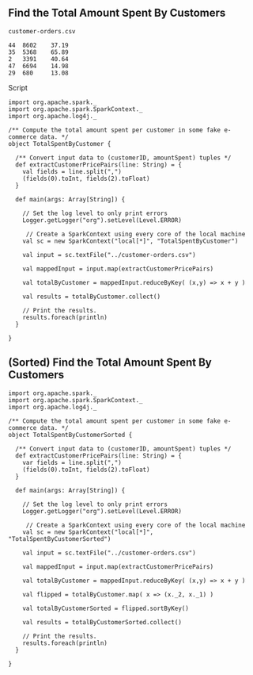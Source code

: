 ## Find the Total Amount Spent By Customers

`customer-orders.csv`

	44	8602	37.19
	35	5368	65.89
	2	3391	40.64
	47	6694	14.98
	29	680		13.08

Script
	
	import org.apache.spark._
	import org.apache.spark.SparkContext._
	import org.apache.log4j._
	
	/** Compute the total amount spent per customer in some fake e-commerce data. */
	object TotalSpentByCustomer {
	  
	  /** Convert input data to (customerID, amountSpent) tuples */
	  def extractCustomerPricePairs(line: String) = {
	    val fields = line.split(",")
	    (fields(0).toInt, fields(2).toFloat)
	  }
	 
	  def main(args: Array[String]) {
	   
	    // Set the log level to only print errors
	    Logger.getLogger("org").setLevel(Level.ERROR)
	    
	     // Create a SparkContext using every core of the local machine
	    val sc = new SparkContext("local[*]", "TotalSpentByCustomer")   
	    
	    val input = sc.textFile("../customer-orders.csv")
	
	    val mappedInput = input.map(extractCustomerPricePairs)
	    
	    val totalByCustomer = mappedInput.reduceByKey( (x,y) => x + y )
	    
	    val results = totalByCustomer.collect()
	    
	    // Print the results.
	    results.foreach(println)
	  }
	  
	}

## (Sorted) Find the Total Amount Spent By Customers

	import org.apache.spark._
	import org.apache.spark.SparkContext._
	import org.apache.log4j._
	
	/** Compute the total amount spent per customer in some fake e-commerce data. */
	object TotalSpentByCustomerSorted {
	  
	  /** Convert input data to (customerID, amountSpent) tuples */
	  def extractCustomerPricePairs(line: String) = {
	    var fields = line.split(",")
	    (fields(0).toInt, fields(2).toFloat)
	  }
	
	  def main(args: Array[String]) {
	   
	    // Set the log level to only print errors
	    Logger.getLogger("org").setLevel(Level.ERROR)
	    
	     // Create a SparkContext using every core of the local machine
	    val sc = new SparkContext("local[*]", "TotalSpentByCustomerSorted")   
	    
	    val input = sc.textFile("../customer-orders.csv")
	
	    val mappedInput = input.map(extractCustomerPricePairs)
	    
	    val totalByCustomer = mappedInput.reduceByKey( (x,y) => x + y )
	    
	    val flipped = totalByCustomer.map( x => (x._2, x._1) )
	    
	    val totalByCustomerSorted = flipped.sortByKey()
	    
	    val results = totalByCustomerSorted.collect()
	    
	    // Print the results.
	    results.foreach(println)
	  }
	  
	}
